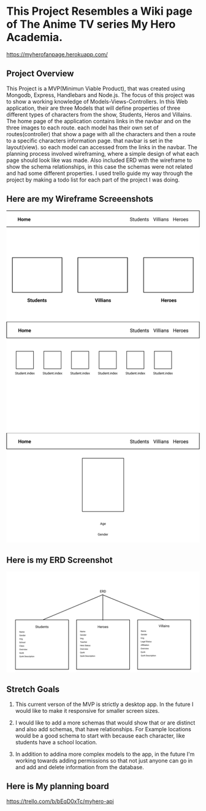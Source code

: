 # This Project Resembles a Wiki page of The Anime TV series My Hero Academia.

https://myherofanpage.herokuapp.com/

## Project Overview

This Project is a MVP(Minimun Viable Product), that was created using Mongodb, Express, Handlebars and Node.js. The focus of this project was to show a working knowledge of Models-Views-Controllers. In this Web application, their are three Models that will define properties of three different types of characters from the show, Students, Heros and Villains. The home page of the application contains links in the navbar and on the three images to each route. each model has their own set of routes(controller) that show a page with all the characters and then a route to a specific characters information page. that navbar is set in the layout(view). so each model can accessed from the links in the navbar.
    The planning process involved wireframing, where a simple design of what each page should look like was made. Also included ERD with the wireframe to show the schema relationships, in this case the schemas were not related and had some different properties. I used trello guide my way through the project by making a todo list for each part of the project I was doing.

   ## Here are my Wireframe Screeenshots

   ![pic1](screenshots/Home.png)
   ![pic2](screenshots/index.png)
   ![pic3](screenshots/Show.png)

   ## Here is my ERD Screenshot
   ![ERD](screenshots/ERD.png)

   ## Stretch Goals

   1. This current verson of the MVP is strictly a desktop app. In the future I would like to make it responsive for smaller 
   screen sizes.
   2. I would  like to add a more schemas that would show that or are distinct and also add schemas, that have relationships. For
   Example locations would be a good schema to start with because each character, like students have a school location.

   3. In addition to addina more complex models to the app, in the future I'm working towards adding permissions so that not just anyone can go in and add and delete information from the database.


## Here is My planning board

https://trello.com/b/bEqD0xTc/myhero-api
